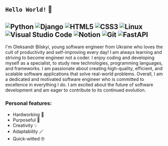 ## ```Hello World!``` 👾
![Python](https://img.shields.io/badge/python-3670A0?style=for-the-badge&logo=python&logoColor=ffdd54)
![Django](https://img.shields.io/badge/django-%23092E20.svg?style=for-the-badge&logo=django&logoColor=white)
![HTML5](https://img.shields.io/badge/html5-%23E34F26.svg?style=for-the-badge&logo=html5&logoColor=white)
![CSS3](https://img.shields.io/badge/css3-%231572B6.svg?style=for-the-badge&logo=css3&logoColor=white)
![Linux](https://img.shields.io/badge/Linux-FCC624?style=for-the-badge&logo=linux&logoColor=black)
![Visual Studio Code](https://img.shields.io/badge/Visual%20Studio%20Code-0078d7.svg?style=for-the-badge&logo=visual-studio-code&logoColor=white)
![Notion](https://img.shields.io/badge/Notion-%23000000.svg?style=for-the-badge&logo=notion&logoColor=white)
![Git](https://img.shields.io/badge/git-%23F05033.svg?style=for-the-badge&logo=git&logoColor=white)
![FastAPI](https://img.shields.io/badge/FastAPI-005571?style=for-the-badge&logo=fastapi)
---
I'm Oleksandr Bilskyi, young software engineer from Ukraine who loves the cult of productivity and self-improving every day! I am always learning and striving to become engineer not a coder.
I enjoy coding and developing myself as a specialist, to study new technologies, programming languages, and frameworks. I am passionate about creating high-quality, efficient, and scalable software applications that solve real-world problems. Overall, I am a dedicated and motivated software engineer who is committed to excellence in everything I do. I am excited about the future of software development and am eager to contribute to its continued evolution.

### Personal features:
- Hardworking 🫠
- Purposeful 🎯
- Creativity 💡
- Adaptability 🪄
- Quick-witted 🤓

